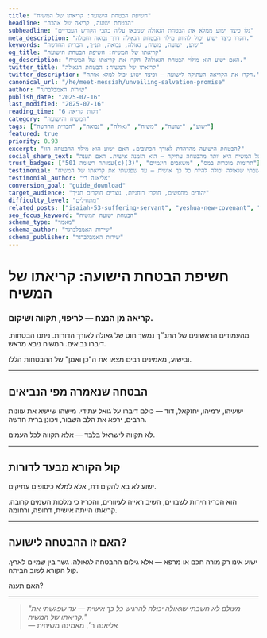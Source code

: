 ```yaml
---
title: "חשיפת הבטחת הישועה: קריאתו של המשיח"
headline: "הבטחת ישועה, קריאה של אהבה"
subheadline: "גלו כיצד ישוע ממלא את הבטחת הגאולה שניבאו עליה כתבי הקודש העבריים"
meta_description: "חקרו כיצד ישוע יכול להיות מילוי הבטחת הגאולה דרך נבואה וחמלה."
keywords: "ישוע, ישועה, משיח, גאולה, נבואה, תנ״ך, הברית החדשה"
og_title: "קריאתו של המשיח: חשיפת הבטחת הישועה"
og_description: "האם ישוע הוא מילוי הבטחת הגאולה? חקרו את קריאתו של המשיח."
twitter_title: "קריאתו של המשיח: הבטחת הגאולה"
twitter_description: "חקרו את הקריאה העתיקה לישועה — וכיצד ישוע יכול למלא אותה."
canonical_url: "/he/meet-messiah/unveiling-salvation-promise"
author: "שירות האמבלברגר"
publish_date: "2025-07-16"
last_modified: "2025-07-16"
reading_time: "6 דקות קריאה"
category: "המשיח והישועה"
tags: ["ישוע", "ישועה", "משיח", "גאולה", "נבואה", "הברית החדשה"]
featured: true
priority: 0.93
excerpt: "הבטחת הישועה מהדהדת לאורך הכתובים. האם ישוע הוא מילוי ההבטחה הזו?"
social_share_text: "קריאתו של המשיח היא יותר מהבטחה עתיקה — היא הזמנה אישית. האם תענה?"
trust_badges: ["עמותה רשומה 501(c)(3)", "תרומות מוכרות במס", "משאבים חינמיים"]
testimonial: "מעולם לא חשבתי שגאולה יכולה להיות כל כך אישית — עד שפגשתי את קריאתו של המשיח."
testimonial_author: "אליאנה ר׳"
conversion_goal: "guide_download"
target_audience: "יהודים מחפשים, חוקרי רוחניות, נוצרים חוקרים תנ״ך"
difficulty_level: "מתחילים"
related_posts: ["isaiah-53-suffering-servant", "yeshua-new-covenant", "who-is-yeshua"]
seo_focus_keyword: "הבטחת ישועה המשיח"
schema_type: "מאמר"
schema_author: "שירות האמבלברגר"
schema_publisher: "שירות האמבלברגר"
---
```


# חשיפת הבטחת הישועה: קריאתו של המשיח

### קריאה מן הנצח — לריפוי, תקווה ושיקום.

מהעמודים הראשונים של התנ״ך נמשך חוט של גאולה לאורך הדורות. ניתנו הבטחות. דיברו נביאים. המשיח ניבא מראש.

ובישוע, מאמינים רבים מצאו את ה"כן ואמן" של ההבטחות הללו.

---

## הבטחה שנאמרה מפי הנביאים

ישעיהו, ירמיהו, יחזקאל, דוד — כולם דיברו על גואל עתידי. מישהו שיישא את עוונות הרבים, ירפא את הלב השבור, ויכונן ברית חדשה.

לא תקווה לישראל בלבד — אלא תקווה לכל העמים.

---

## קול הקורא מבעד לדורות

ישוע לא בא להקים דת, אלא למלא כיסופים עתיקים.

הוא הכריז חירות לשבויים, השיב ראייה לעיוורים, והכריז כי מלכות השמים קרובה. קריאתו הייתה אישית, דחופה, ורחומה.

---

## האם זו ההבטחה לישועה?

ישוע אינו רק מורה חכם או מרפא — אלא גילום ההבטחה לגאולה. גשר בין שמיים לארץ. קול הקורא לשוב הביתה.

האם תענה?

---

> _"מעולם לא חשבתי שגאולה יכולה להרגיש כל כך אישית — עד שפגשתי את קריאתו של המשיח."_  
> — אליאנה ר׳, מאמינה משיחית

